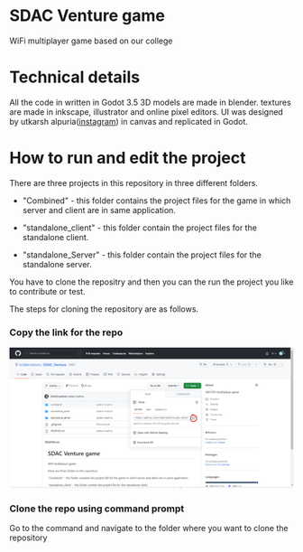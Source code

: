 # SDAC Venture game
WiFi multiplayer game based on our college


# Technical details

All the code in written in Godot 3.5
3D models are made in blender.
textures are made in inkscape, illustrator and online pixel editors.
UI was designed by utkarsh alpuria([instagram]()) in canvas and replicated in Godot.

# How to run and edit the project

There are three projects in this repository in three different folders.

 - "Combined" - this folder contains the project files for the game in which server and client are in same application. 

 - "standalone_client" - this folder contain the project files for the standalone client.

 - "standalone_Server" - this folder contain the project files for the standalone server.

You have to clone the repositry and then you can the run the project you like to contribute or test.

The steps for cloning the repository are as follows.

### Copy the link for the repo
<!-- ![copy the link](instruction_images/link_for_Repo.png) -->
<img alt = "copy the link" src = "instruction_images/link_for_Repo.png" >

### Clone the repo using command prompt
Go to the command and navigate to the folder where you want to clone the repository

<!-- ![use git clone command](instruction_images/clonning_repo.png) -->